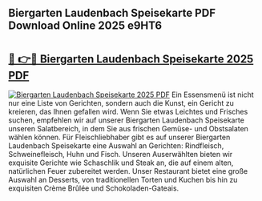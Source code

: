 ## Biergarten Laudenbach Speisekarte PDF Download Online 2025 e9HT6

# <h2><a href="http://gc9g8q.nevu.top/?p=Biergarten+Laudenbach+Speisekarte">🔗 👉🔴 Biergarten Laudenbach Speisekarte 2025 PDF</a></h2>

[![Biergarten Laudenbach Speisekarte 2025 PDF](https://i.imgur.com/dBaPXMq.png)](http://gc9g8q.nevu.top/?p=Biergarten+Laudenbach+Speisekarte)
Ein Essensmenü ist nicht nur eine Liste von Gerichten, sondern auch die Kunst, ein Gericht zu kreieren, das Ihnen gefallen wird. Wenn Sie etwas Leichtes und Frisches suchen, empfehlen wir auf unserer Biergarten Laudenbach Speisekarte unseren Salatbereich, in dem Sie aus frischen Gemüse- und Obstsalaten wählen können. Für Fleischliebhaber gibt es auf unserer Biergarten Laudenbach Speisekarte eine Auswahl an Gerichten: Rindfleisch, Schweinefleisch, Huhn und Fisch. Unseren Auserwählten bieten wir exquisite Gerichte wie Schaschlik und Steak an, die auf einem alten, natürlichen Feuer zubereitet werden. Unser Restaurant bietet eine große Auswahl an Desserts, von traditionellen Torten und Kuchen bis hin zu exquisiten Crème Brûlée und Schokoladen-Gateais.
